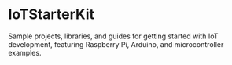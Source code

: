 # IoTStarterKit
Sample projects, libraries, and guides for getting started with IoT development, featuring Raspberry Pi, Arduino, and microcontroller examples.
